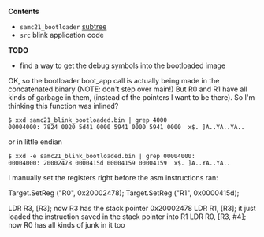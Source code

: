 **Contents**

* `samc21_bootloader` [subtree](git@github.com:benjaminjnoack/samc21_bootloader.git)
* `src` blink application code

**TODO**

* find a way to get the debug symbols into the bootloaded image

OK, so the bootloader boot_app call is actually being made in the concatenated binary
(NOTE: don't step over main!)
But R0 and R1 have all kinds of garbage in them, (instead of the pointers I want to be there).
So I'm thinking this function was inlined?

```
$ xxd samc21_blink_bootloaded.bin | grep 4000
00004000: 7824 0020 5d41 0000 5941 0000 5941 0000  x$. ]A..YA..YA..
```

or in little endian
```
$ xxd -e samc21_blink_bootloaded.bin | grep 00004000:
00004000: 20002478 0000415d 00004159 00004159  x$. ]A..YA..YA..
```

I manually set the registers right before the asm instructions ran:

Target.SetReg ("R0", 0x20002478);
Target.SetReg ("R1", 0x0000415d);

LDR R3, [R3]; now R3 has the stack pointer 0x20002478
LDR R1, [R3]; it just loaded the instruction saved in the stack pointer into R1
LDR R0, [R3, #4]; now R0 has all kinds of junk in it too
